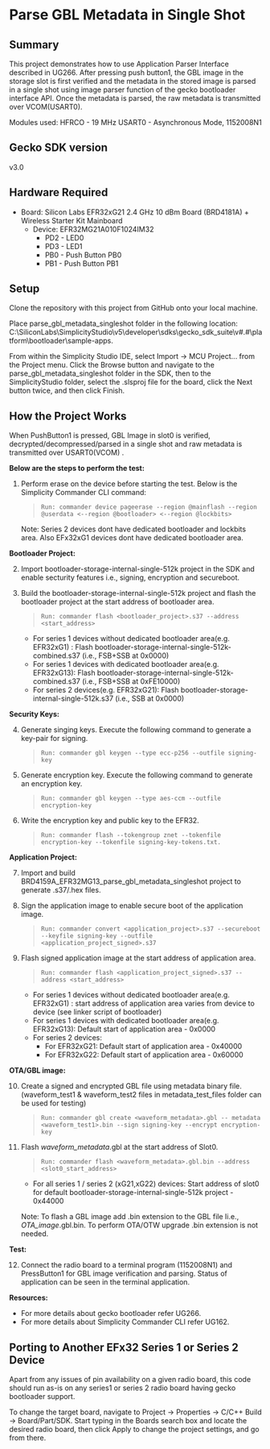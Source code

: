 
# Parse GBL Metadata in Single Shot #

## Summary ##

This project demonstrates how to use Application Parser Interface described in UG266. 
After pressing push button1, the GBL image in the storage slot  is first verified and the metadata in the stored image is parsed in a single shot using image parser function of the gecko bootloader interface API. Once the metadata is parsed, the raw metadata is transmitted over VCOM(USART0).

Modules used:
HFRCO  - 19 MHz
USART0 - Asynchronous Mode, 1152008N1

## Gecko SDK version ##

v3.0

## Hardware Required ##

* Board:  Silicon Labs EFR32xG21 2.4 GHz 10 dBm Board (BRD4181A) + 
        Wireless Starter Kit Mainboard
	* Device: EFR32MG21A010F1024IM32
		* PD2 - LED0
		* PD3 - LED1
		* PB0 - Push Button PB0
		* PB1 - Push Button PB1

## Setup ##

Clone the repository with this project from GitHub onto your local machine.

Place parse_gbl_metadata_singleshot folder in the following location: 
C:\SiliconLabs\SimplicityStudio\v5\developer\sdks\gecko_sdk_suite\v#.#\platform\bootloader\sample-apps.

From within the Simplicity Studio IDE, select Import -> MCU Project... from the Project menu. Click the Browse button and navigate to the parse_gbl_metadata_singleshot folder in the SDK, then to the SimplicityStudio folder, select the .slsproj file for the board, click the Next button twice, and then click Finish.

## How the Project Works ##

When PushButton1 is pressed, GBL Image in slot0 is verified, decrypted/decompressed/parsed in a single shot and raw metadata is transmitted over USART0(VCOM) .

**Below are the steps to perform the test:**

1. Perform erase on the device before starting the test. 
   Below is the Simplicity Commander CLI command:
   >     Run: commander device pageerase --region @mainflash --region @userdata <--region @bootloader> <--region @lockbits>

   Note: Series 2 devices dont have dedicated bootloader and lockbits area. Also EFx32xG1 devices dont have dedicated bootloader area.

**Bootloader Project:**

 2. Import bootloader-storage-internal-single-512k project in the SDK and enable secturity features i.e., signing, encryption and secureboot. 
3. Build the bootloader-storage-internal-single-512k project and flash the bootloader project at the start address of bootloader area.
    >     Run: commander flash <bootloader_project>.s37 --address <start_address>
    
   * For series 1 devices without dedicated bootloader area(e.g. EFR32xG1) : Flash bootloader-storage-internal-single-512k-combined.s37 (i.e., FSB+SSB at 0x0000) 
   * For series 1 devices with dedicated bootloader area(e.g. EFR32xG13): Flash bootloader-storage-internal-single-512k-combined.s37 (i.e., FSB+SSB at 0xFE10000) 
   * For series 2 devices(e.g. EFR32xG21):  Flash bootloader-storage-internal-single-512k.s37 (i.e., SSB at 0x0000) 
 
**Security Keys:**

 4. Generate singing keys. Execute the following command to generate a key-pair for signing.
       >     Run: commander gbl keygen --type ecc-p256 --outfile signing-key

 5. Generate encryption key. Execute the following command to generate an encryption key.
    >     Run: commander gbl keygen --type aes-ccm --outfile encryption-key

 6. Write the encryption key and public key to the EFR32.
    >     Run: commander flash --tokengroup znet --tokenfile encryption-key --tokenfile signing-key-tokens.txt.

**Application Project:**
 
 7. Import and build BRD4159A_EFR32MG13_parse_gbl_metadata_singleshot project to generate .s37/.hex files.
 8. Sign the application image to enable secure boot of the application image.

    >     Run: commander convert <application_project>.s37 --secureboot --keyfile signing-key --outfile <application_project_signed>.s37

 9. Flash signed application image at the start address of application area.
     >     Run: commander flash <application_project_signed>.s37 --address <start_address>
    - For series 1 devices without dedicated bootloader area(e.g. EFR32xG1) : start address of application area varies from device to device (see linker script of bootloader)
    - For series 1 devices with dedicated bootloader area(e.g. EFR32xG13): Default start of application area - 0x0000
    - For series 2 devices:  
        * For EFR32xG21: Default start of application area -  0x40000
        * For EFR32xG22: Default start of application area -  0x60000
       
**OTA/GBL image:**

 10. Create a signed and encrypted GBL file using metadata binary file. (waveform_test1 & waveform_test2 files in metadata_test_files folder can be used for testing)
     >     Run: commander gbl create <waveform_metadata>.gbl -- metadata <waveform_test1>.bin --sign signing-key --encrypt encryption-key

 11. Flash *waveform_metadata*.gbl at the start address of Slot0.
      >     Run: commander flash <waveform_metadata>.gbl.bin --address <slot0_start_address>
     * For all series 1 / series 2 (xG21,xG22) devices: Start address of slot0 for default bootloader-storage-internal-single-512k project - 0x44000
     
     Note: To flash a GBL image add .bin extension to the GBL file Ii.e., *OTA_image*.gbl.bin. To perform OTA/OTW upgrade .bin extension is not needed.

**Test:**

 12. Connect the radio board to a terminal program (1152008N1) and PressButton1 for GBL image verification and parsing. Status of application can be seen in the terminal application.
 
**Resources:**
 
 * For more details about gecko bootloader refer UG266.
 * For more details about Simplicity Commander CLI refer UG162.
    
## Porting to Another EFx32 Series 1 or Series 2 Device ##

Apart from any issues of pin availability on a given radio board, this code should run as-is on any series1 or series 2 radio board having gecko bootloader support.

To change the target board, navigate to Project -> Properties -> C/C++ Build -> Board/Part/SDK. Start typing in the Boards
search box and locate the desired radio board, then click Apply to change the project settings, and go from there.